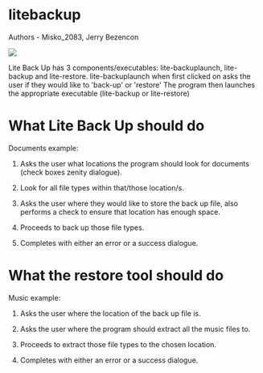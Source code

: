 litebackup
=========

Authors - Misko_2083, Jerry Bezencon

![](http://i.imgur.com/VvxXMwq.png)

Lite Back Up has 3 components/executables: lite-backuplaunch, lite-backup and lite-restore.
lite-backuplaunch when first clicked on asks the user if they would like to 'back-up' or 'restore' The program then launches the appropriate executable (lite-backup or lite-restore)

What Lite Back Up should do
========================

Documents example:

1) Asks the user what locations the program should look for documents (check boxes zenity dialogue).

2) Look for all file types within that/those location/s.

3) Asks the user where they would like to store the back up file, also performs a check to ensure that location has enough space.

4) Proceeds to back up those file types.

5) Completes with either an error or a success dialogue.

What the restore tool should do
===========================

Music example:

1) Asks the user where the location of the back up file is.

2) Asks the user where the program should extract all the music files to.

3) Proceeds to extract those file types to the chosen location.

4) Completes with either an error or a success dialogue.
